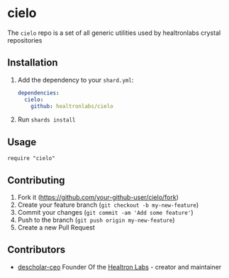 # cielo

The `cielo` repo is a set of all generic utilities used by healtronlabs crystal repositories

## Installation

1. Add the dependency to your `shard.yml`:

   ```yaml
   dependencies:
     cielo:
       github: healtronlabs/cielo
   ```

2. Run `shards install`

## Usage

```crystal
require "cielo"
```

## Contributing

1. Fork it (<https://github.com/your-github-user/cielo/fork>)
2. Create your feature branch (`git checkout -b my-new-feature`)
3. Commit your changes (`git commit -am 'Add some feature'`)
4. Push to the branch (`git push origin my-new-feature`)
5. Create a new Pull Request

## Contributors

- [descholar-ceo](https://github.com/descholar-ceo) Founder Of the [Healtron Labs](https://github.com/healtronlabs) - creator and maintainer
